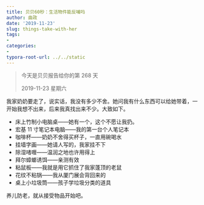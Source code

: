 ```yaml
---
title: 贝贝60秒：生活物件能反哺吗
author: 曲政
date: '2019-11-23'
slug: things-take-with-her
tags:
- 
categories:
- 
typora-root-url: ../../static
---
```


>   今天是贝贝报告给你的第 268 天
>
>   2019-11-23 星期六

我家奶奶要走了，说实话，我没有多少不舍。她问我有什么东西可以给她带着，一开始我想不出来，后来我真找出来不少。大致如下。

-   床上竹制小电脑桌——她有一个，这个不愿让我扔。
-   宏基 11 寸笔记本电脑——我的第一台个人笔记本
-   咖啡杯——奶奶不舍得买杯子，一直用碗喝水
-   挂墙字画——她请人写的，我家挂不下
-   除湿啫喱——温润之地也许用得上
-   拜尔蟑螂诱饵——亲测有效
-   粘鼠板——我就是用它抓住了我家蓬顶的老鼠
-   花纹不粘锅——我从厦门展会背回来的
-   桌上小垃圾筒——孩子学垃圾分类的道具

养儿防老，就从接受物品开始吧。